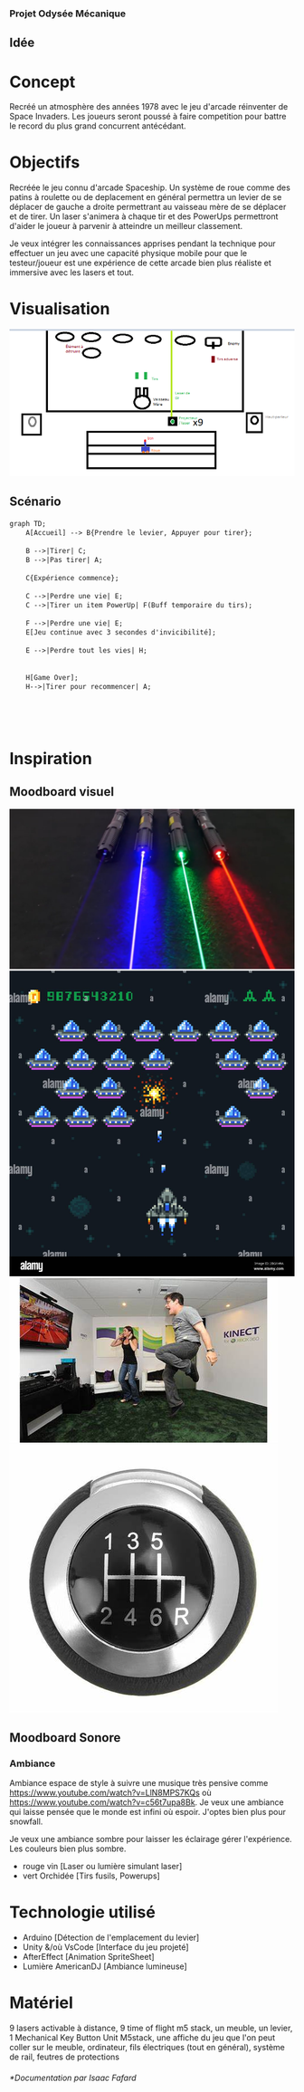 ### Projet Odysée Mécanique
## Idée
# Concept
Recréé un atmosphère des années 1978 avec le jeu d'arcade réinventer de Space Invaders. Les joueurs seront poussé à faire competition pour battre le record du plus grand concurrent antécédant.
# Objectifs
Recréée le jeu connu d'arcade Spaceship. Un système de roue comme des patins à roulette ou de deplacement en général permettra un levier de se déplacer de gauche a droite permettrant au vaisseau mère de se déplacer et de tirer. Un laser s'animera à chaque tir et des PowerUps permettront d'aider le joueur à parvenir à atteindre un meilleur classement.

Je veux intégrer les connaissances apprises pendant la technique pour effectuer un jeu avec une capacité physique mobile pour que le testeur/joueur est une expérience de cette arcade bien plus réaliste et immersive avec les lasers et tout.
# Visualisation
![Paint](medias/paintExpl.PNG)
## Scénario
```mermaid
graph TD;
    A[Accueil] --> B{Prendre le levier, Appuyer pour tirer};

    B -->|Tirer| C;
    B -->|Pas tirer| A;

    C{Expérience commence};

    C -->|Perdre une vie| E;
    C -->|Tirer un item PowerUp| F(Buff temporaire du tirs);

    F -->|Perdre une vie| E;
    E[Jeu continue avec 3 secondes d'invicibilité];

    E -->|Perdre tout les vies| H;
    

    H[Game Over];
    H-->|Tirer pour recommencer| A;

    

    
```
# Inspiration
## Moodboard visuel
![Laser interaction](medias/laser.jpg)
![arcade game](medias/arcadeShip.jpg)
![Bouger](medias/kinect.jfif)
![Levier Mouvement](medias/levier.jfif)

## Moodboard Sonore
### Ambiance
Ambiance espace de style à suivre une musique très pensive comme https://www.youtube.com/watch?v=LlN8MPS7KQs où https://www.youtube.com/watch?v=c56t7upa8Bk. Je veux une ambiance qui laisse pensée que le monde est infini où espoir. J'optes bien plus pour snowfall.

Je veux une ambiance sombre pour laisser les éclairage gérer l'expérience. Les couleurs bien plus sombre.
* rouge vin [Laser ou lumière simulant laser]
* vert Orchidée [Tirs fusils, Powerups]


# Technologie utilisé
* Arduino [Détection de l'emplacement du levier]
* Unity &/où VsCode [Interface du jeu projeté]
* AfterEffect [Animation SpriteSheet]
* Lumière AmericanDJ [Ambiance lumineuse]
# Matériel
9 lasers activable à distance, 9 time of flight m5 stack, un meuble, un levier, 1 Mechanical Key Button Unit M5stack, une affiche du jeu que l'on peut coller sur le meuble, ordinateur, fils électriques (tout en général), système de rail, feutres de protections



###### *Documentation par Isaac Fafard